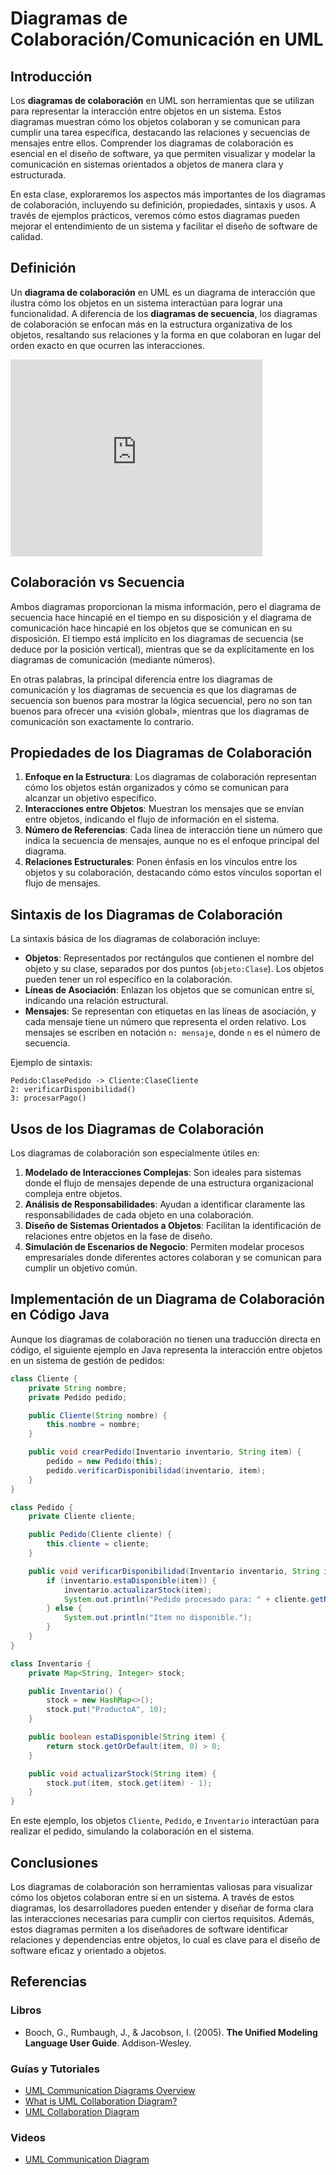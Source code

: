 # Diagramas de Colaboración/Comunicación en UML

## Introducción

Los **diagramas de colaboración** en UML son herramientas que se utilizan para representar la interacción entre objetos en un sistema. Estos diagramas muestran cómo los objetos colaboran y se comunican para cumplir una tarea específica, destacando las relaciones y secuencias de mensajes entre ellos. Comprender los diagramas de colaboración es esencial en el diseño de software, ya que permiten visualizar y modelar la comunicación en sistemas orientados a objetos de manera clara y estructurada.

En esta clase, exploraremos los aspectos más importantes de los diagramas de colaboración, incluyendo su definición, propiedades, sintaxis y usos. A través de ejemplos prácticos, veremos cómo estos diagramas pueden mejorar el entendimiento de un sistema y facilitar el diseño de software de calidad.

## Definición

Un **diagrama de colaboración** en UML es un diagrama de interacción que ilustra cómo los objetos en un sistema interactúan para lograr una funcionalidad. A diferencia de los **diagramas de secuencia**, los diagramas de colaboración se enfocan más en la estructura organizativa de los objetos, resaltando sus relaciones y la forma en que colaboran en lugar del orden exacto en que ocurren las interacciones.

<iframe width="80%" height="315" src="https://www.youtube.com/embed/TL4ABTx_RtE?si=Id6aTxu5oF6Ptd9G" title="YouTube video player" frameborder="0" allow="accelerometer; autoplay; clipboard-write; encrypted-media; gyroscope; picture-in-picture; web-share" referrerpolicy="strict-origin-when-cross-origin" allowfullscreen></iframe>

## Colaboración vs Secuencia

Ambos diagramas proporcionan la misma información, pero el diagrama de secuencia hace hincapié en el tiempo en su disposición y el diagrama de comunicación hace hincapié en los objetos que se comunican en su disposición.
El tiempo está implícito en los diagramas de secuencia (se deduce por la posición vertical), mientras que se da explícitamente en los diagramas de comunicación (mediante números).

En otras palabras, la principal diferencia entre los diagramas de comunicación y los diagramas de secuencia es que los diagramas de secuencia son buenos para mostrar la lógica secuencial, pero no son tan buenos para ofrecer una «visión global», mientras que los diagramas de comunicación son exactamente lo contrario.

## Propiedades de los Diagramas de Colaboración

1. **Enfoque en la Estructura**: Los diagramas de colaboración representan cómo los objetos están organizados y cómo se comunican para alcanzar un objetivo específico.
2. **Interacciones entre Objetos**: Muestran los mensajes que se envían entre objetos, indicando el flujo de información en el sistema.
3. **Número de Referencias**: Cada línea de interacción tiene un número que indica la secuencia de mensajes, aunque no es el enfoque principal del diagrama.
4. **Relaciones Estructurales**: Ponen énfasis en los vínculos entre los objetos y su colaboración, destacando cómo estos vínculos soportan el flujo de mensajes.

## Sintaxis de los Diagramas de Colaboración

La sintaxis básica de los diagramas de colaboración incluye:

- **Objetos**: Representados por rectángulos que contienen el nombre del objeto y su clase, separados por dos puntos (`objeto:Clase`). Los objetos pueden tener un rol específico en la colaboración.
- **Líneas de Asociación**: Enlazan los objetos que se comunican entre sí, indicando una relación estructural.
- **Mensajes**: Se representan con etiquetas en las líneas de asociación, y cada mensaje tiene un número que representa el orden relativo. Los mensajes se escriben en notación `n: mensaje`, donde `n` es el número de secuencia.
  
Ejemplo de sintaxis:

```
Pedido:ClasePedido -> Cliente:ClaseCliente
2: verificarDisponibilidad()
3: procesarPago()
```

## Usos de los Diagramas de Colaboración

Los diagramas de colaboración son especialmente útiles en:

1. **Modelado de Interacciones Complejas**: Son ideales para sistemas donde el flujo de mensajes depende de una estructura organizacional compleja entre objetos.
2. **Análisis de Responsabilidades**: Ayudan a identificar claramente las responsabilidades de cada objeto en una colaboración.
3. **Diseño de Sistemas Orientados a Objetos**: Facilitan la identificación de relaciones entre objetos en la fase de diseño.
4. **Simulación de Escenarios de Negocio**: Permiten modelar procesos empresariales donde diferentes actores colaboran y se comunican para cumplir un objetivo común.

## Implementación de un Diagrama de Colaboración en Código Java

Aunque los diagramas de colaboración no tienen una traducción directa en código, el siguiente ejemplo en Java representa la interacción entre objetos en un sistema de gestión de pedidos:

```java
class Cliente {
    private String nombre;
    private Pedido pedido;

    public Cliente(String nombre) {
        this.nombre = nombre;
    }

    public void crearPedido(Inventario inventario, String item) {
        pedido = new Pedido(this);
        pedido.verificarDisponibilidad(inventario, item);
    }
}

class Pedido {
    private Cliente cliente;

    public Pedido(Cliente cliente) {
        this.cliente = cliente;
    }

    public void verificarDisponibilidad(Inventario inventario, String item) {
        if (inventario.estaDisponible(item)) {
            inventario.actualizarStock(item);
            System.out.println("Pedido procesado para: " + cliente.getNombre());
        } else {
            System.out.println("Item no disponible.");
        }
    }
}

class Inventario {
    private Map<String, Integer> stock;

    public Inventario() {
        stock = new HashMap<>();
        stock.put("ProductoA", 10);
    }

    public boolean estaDisponible(String item) {
        return stock.getOrDefault(item, 0) > 0;
    }

    public void actualizarStock(String item) {
        stock.put(item, stock.get(item) - 1);
    }
}
```

En este ejemplo, los objetos `Cliente`, `Pedido`, e `Inventario` interactúan para realizar el pedido, simulando la colaboración en el sistema.

## Conclusiones

Los diagramas de colaboración son herramientas valiosas para visualizar cómo los objetos colaboran entre sí en un sistema. A través de estos diagramas, los desarrolladores pueden entender y diseñar de forma clara las interacciones necesarias para cumplir con ciertos requisitos. Además, estos diagramas permiten a los diseñadores de software identificar relaciones y dependencias entre objetos, lo cual es clave para el diseño de software eficaz y orientado a objetos.

## Referencias

### Libros

- Booch, G., Rumbaugh, J., & Jacobson, I. (2005). **The Unified Modeling Language User Guide**. Addison-Wesley.

### Guías y Tutoriales

- [UML Communication Diagrams Overview](https://www.uml-diagrams.org/communication-diagrams.html)
- [What is UML Collaboration Diagram?](https://www.visual-paradigm.com/guide/uml-unified-modeling-language/what-is-uml-collaboration-diagram/)
- [UML Collaboration Diagram](https://www.javatpoint.com/uml-collaboration-diagram)


### Videos

-  [UML Communication Diagram ](https://www.youtube.com/watch?v=Xe0VZ2Fw7FQ)